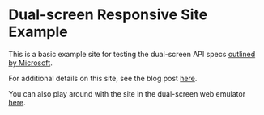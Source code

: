 # Dual-screen Responsive Site Example
This is a basic example site for testing the dual-screen API specs [outlined by Microsoft](https://github.com/MicrosoftEdge/MSEdgeExplainers/blob/master/Foldables/explainer.md).

For additional details on this site, see the blog post [here](https://justsome.codes/dual-screen-web-design/).

You can also play around with the site in the dual-screen web emulator [here](https://foldables-emulator.netlify.com/?url=https://justsomecodeposts.blob.core.windows.net/dualscreenexample/index.html).
